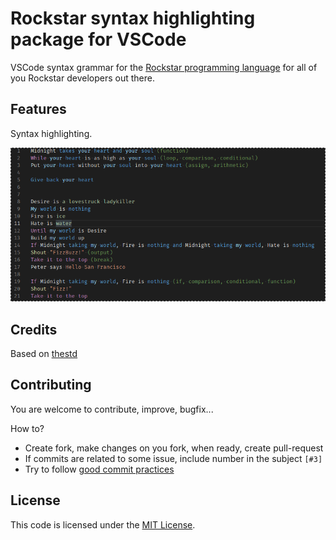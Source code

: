 # Rockstar syntax highlighting package for VSCode

VSCode syntax grammar for the
[Rockstar programming language](https://github.com/dylanbeattie/rockstar) for
all of you Rockstar developers out there.

## Features

Syntax highlighting.

![](./assets/screenshot.png)

## Credits

Based on [thestd](https://github.com/thestd/language-rockstar)

## Contributing

You are welcome to contribute, improve, bugfix...

How to?

- Create fork, make changes on you fork, when ready, create pull-request
- If commits are related to some issue, include number in the subject `[#3]`
- Try to follow
  [good commit practices](https://chris.beams.io/posts/git-commit/)

## License

This code is licensed under the [MIT License](LICENSE).
